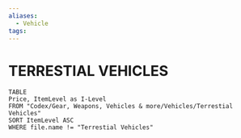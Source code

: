 ```yaml
---
aliases:
  - Vehicle
tags: 
---
```


# TERRESTIAL VEHICLES

``` dataview
TABLE
Price, ItemLevel as I-Level
FROM "Codex/Gear, Weapons, Vehicles & more/Vehicles/Terrestial Vehicles"
SORT ItemLevel ASC
WHERE file.name != "Terrestial Vehicles"
```
